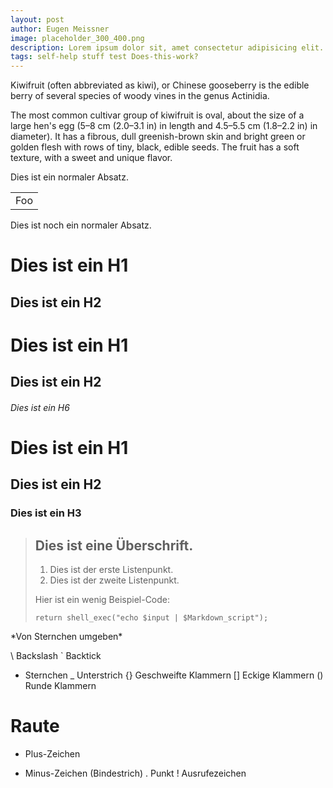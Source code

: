 ```yaml
---
layout: post
author: Eugen Meissner
image: placeholder_300_400.png
description: Lorem ipsum dolor sit, amet consectetur adipisicing elit. Eaque aliquid possimus iste eum laborum voluptatum velit aliquam nesciunt recusandae fuga est animi, enim fugiat quod libero nostrum reiciendis! Voluptatibus repudiandae quia sint provident fugiat dolores sit reiciendis veritatis animi distinctio iure odio, itaque est ratione ducimus aspernatur eveniet quod omnis.
tags: self-help stuff test Does-this-work?
---
```


Kiwifruit (often abbreviated as kiwi), or Chinese gooseberry is the edible
berry of several species of woody vines in the genus Actinidia.

The most common cultivar group of kiwifruit is oval, about the size of a large
hen's egg (5–8 cm (2.0–3.1 in) in length and 4.5–5.5 cm (1.8–2.2 in) in
diameter). It has a fibrous, dull greenish-brown skin and bright green or
golden flesh with rows of tiny, black, edible seeds. The fruit has a soft
texture, with a sweet and unique flavor.

Dies ist ein normaler Absatz.

<table>
    <tr>
        <td>Foo</td>
    </tr>
</table>

Dies ist noch ein normaler Absatz.

Dies ist ein H1
===============

Dies ist ein H2
---------------

# Dies ist ein H1

## Dies ist ein H2

###### Dies ist ein H6



# Dies ist ein H1 #

## Dies ist ein H2 ##

### Dies ist ein H3 ######



> ## Dies ist eine Überschrift.
> 
> 1.   Dies ist der erste Listenpunkt.
> 2.   Dies ist der zweite Listenpunkt.
> 
> Hier ist ein wenig Beispiel-Code:
> 
>     return shell_exec("echo $input | $Markdown_script");




\*Von Sternchen umgeben\*


\   Backslash
`   Backtick
*   Sternchen
_   Unterstrich
{}  Geschweifte Klammern
[]  Eckige Klammern
()  Runde Klammern
#   Raute
+   Plus-Zeichen
-   Minus-Zeichen (Bindestrich)
.   Punkt
!   Ausrufezeichen